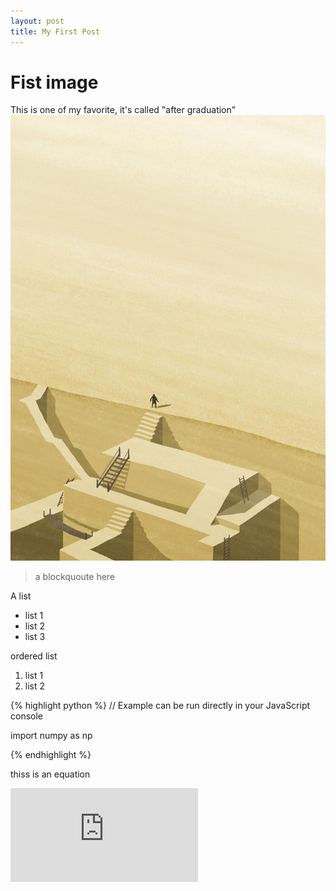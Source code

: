 ```yaml
---
layout: post
title: My First Post
---
```


</script>

# Fist image
This is one of my favorite, it's called "after graduation"
![after](/img/after_graduation.jpg "after")

> a blockquoute here

A list
- list 1
- list 2
- list 3

ordered list
1. list 1
2. list 2

{% highlight python %}
// Example can be run directly in your JavaScript console

import numpy as np

{% endhighlight %}

thiss is an equation


![equation](http://www.sciweavers.org/tex2img.php?eq=1%2Bsin%28mc%5E2%29&bc=White&fc=Black&im=jpg&fs=12&ff=arev&edit=)

